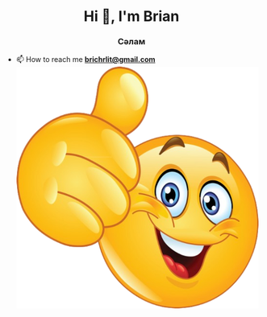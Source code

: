 
<h1 align="center">Hi 👋, I'm Brian</h1>
<h3 align="center">Сәлам</h3>

- 📫 How to reach me **brichrlit@gmail.com**
![唉呦不錯喔!](https://github.com/BBrain778/BBrain778/blob/main/nicelaaaa.png)
<p align="left">
</p>




